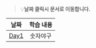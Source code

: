 > 💡**날짜 클릭시 문서로 이동합니다.**

|           날짜           | 학습 내용 |
|:----------------------:|:-----:|
| [Day1](day1/README.md) | 숫자야구  |
